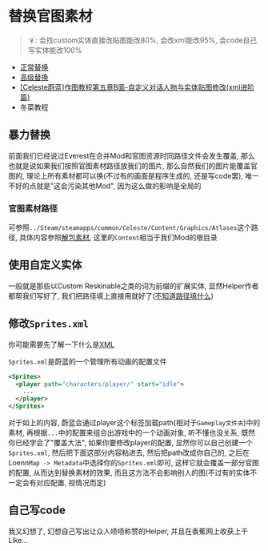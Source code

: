 # 替换官图素材

> ￥: 会找custom实体直接改贴图能改80%, 会改xml能改95%, 会code自己写实体能改100%

* [正常替换](https://github.com/EverestAPI/Resources/wiki/Replacing-A-Texture)
* [高级替换](https://github.com/EverestAPI/Resources/wiki/Reskinning-Entities)
* [[Celeste蔚蓝]作图教程第五章B面-自定义对话人物与实体贴图修改(xml进阶篇)](https://www.bilibili.com/video/BV1cP4y1m7B2)
* 冬菜教程

## 暴力替换

前面我们已经说过Everest在合并Mod和官图资源时同路径文件会发生覆盖, 那么也就是说如果我们按照官图素材路径放我们的图片, 那么自然我们的图片能覆盖官图的, 理论上所有素材都可以换(不过有的画面是程序生成的, 还是写code罢), 唯一不好的点就是"这会污染其他Mod", 因为这么做的影响是全局的

### 官图素材路径

可参照`../Steam/steamapps/common/Celeste/Content/Graphics/Atlases`这个路径, 具体内容参照[解包素材](../../mods/resources.md), 这里的`Content`相当于我们Mod的根目录

## 使用自定义实体

一般就是那些以Custom Reskinable之类的词为前缀的扩展实体, 显然Helper作者都帮我们写好了, 我们把路径填上直接用就好了([不知道路径填什么](../loenn/faq.md#_9))

## 修改`Sprites.xml`

你可能需要先了解一下什么是[XML](https://saplonily.top/celeste_mod_tutorial/other/xml-speedrun/)

`Sprites.xml`是蔚蓝的一个管理所有动画的配置文件

```xml title="Sprites.xml"
<Sprites>
  <player path="characters/player/" start="idle">
    ...
  </player>
</Sprites>
```

对于如上的内容, 蔚蓝会通过player这个标签加载path(相对于`Gameplay文件夹`)中的素材, 再根据`...`中的配置来组合出游戏中的一个动画对象, 听不懂也没关系, 既然你已经学会了"覆盖大法", 如果你要修改player的配置, 显然你可以自己创建一个`Sprites.xml`, 然后把下面这部分内容粘进去, 然后把path改成你自己的, 之后在Loenn`Map -> Metadata`中选择你的`Sprites.xml`即可,
这样它就会覆盖一部分官图的配置, 从而达到替换素材的效果, 而且这方法不会影响别人的图(不过有的实体不一定会有对应配置, 视情况而定)

## 自己写code

我又幻想了, 幻想自己写出让众人啧啧称赞的Helper, 并且在香蕉网上收获上千Like...  